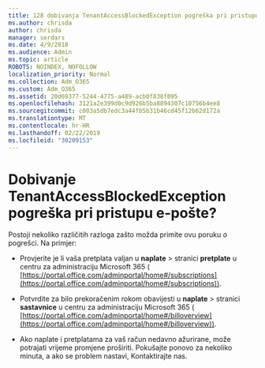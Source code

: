 ```yaml
---
title: 128 dobivanja TenantAccessBlockedException pogreška pri pristupu e-pošte?
ms.author: chrisda
author: chrisda
manager: serdars
ms.date: 4/9/2018
ms.audience: Admin
ms.topic: article
ROBOTS: NOINDEX, NOFOLLOW
localization_priority: Normal
ms.collection: Adm_O365
ms.custom: Adm_O365
ms.assetid: 20d69377-5244-4775-a489-acb0f838f095
ms.openlocfilehash: 3121a2e399d0c9d926b5ba8894307c10756b4ee8
ms.sourcegitcommit: c003a5db7edc3a44fb5b31b46cd45f12b62d172a
ms.translationtype: MT
ms.contentlocale: hr-HR
ms.lasthandoff: 02/22/2019
ms.locfileid: "30209153"
---
```

# <a name="getting-a-tenantaccessblockedexception-error-when-accessing-email"></a>Dobivanje TenantAccessBlockedException pogreška pri pristupu e-pošte?

Postoji nekoliko različitih razloga zašto možda primite ovu poruku o pogrešci. Na primjer:
  
- Provjerite je li vaša pretplata valjan u **naplate** \> stranici **pretplate** u centru za administraciju Microsoft 365 ( [https://portal.office.com/adminportal/home#/subscriptions](https://portal.office.com/adminportal/home#/subscriptions)).
    
- Potvrdite za bilo prekoračenim rokom obavijesti u **naplate** \> stranici **sastavnice** u centru za administraciju Microsoft 365 ( [https://portal.office.com/adminportal/home#/billoverview](https://portal.office.com/adminportal/home#/billoverview)).
    
- Ako naplate i pretplatama za vaš račun nedavno ažurirane, može potrajati vrijeme promjene proširiti. Pokušajte ponovo za nekoliko minuta, a ako se problem nastavi, Kontaktirajte nas.
    

